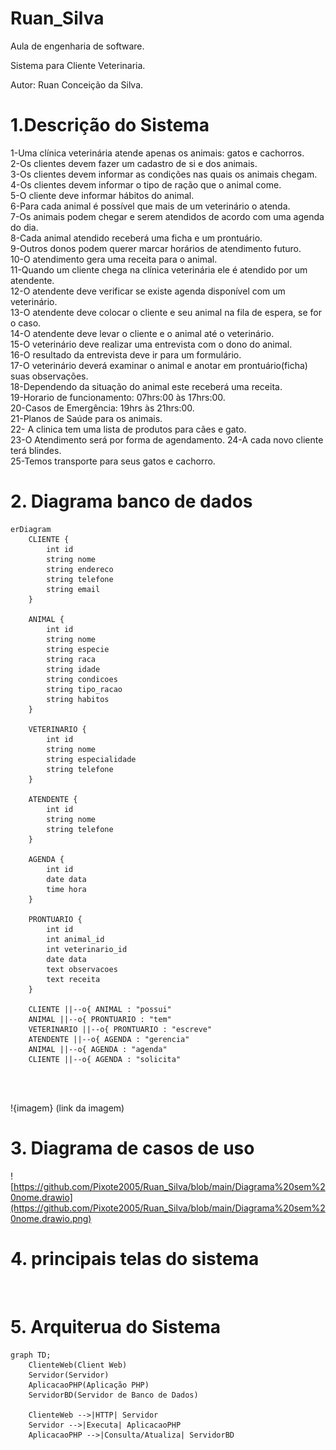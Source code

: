 # Ruan_Silva
Aula de engenharia de software.  

Sistema para Cliente Veterinaria.

Autor: Ruan Conceição da Silva.   


# 1.Descrição do Sistema
1-Uma clínica veterinária atende apenas os animais: gatos e cachorros.  
2-Os clientes devem fazer um cadastro de si e dos animais.     
3-Os clientes devem informar as condições nas quais os animais chegam.   
4-Os clientes devem informar o tipo de ração que o animal come.         
5-O cliente deve informar hábitos do animal.        
6-Para cada animal é possível que mais de um veterinário o atenda.      
7-Os animais podem chegar e serem atendidos de acordo com uma agenda do dia.        
8-Cada animal atendido receberá uma ficha e um prontuário.          
9-Outros donos podem querer marcar horários de atendimento futuro.      
10-O atendimento gera uma receita para o animal.        
11-Quando um cliente chega na clínica veterinária ele é atendido por um atendente.          
12-O atendente deve verificar se existe agenda disponível com um veterinário.           
13-O atendente deve colocar o cliente e seu animal na fila de espera, se for o caso.          
14-O atendente deve levar o cliente e o animal até o veterinário.           
15-O veterinário deve realizar uma entrevista com o dono do animal.               
16-O resultado da entrevista deve ir para um formulário.            
17-O veterinário deverá examinar o animal e anotar em prontuário(ficha) suas observações.              
18-Dependendo da situação do animal este receberá uma receita.          
19-Horario de funcionamento: 07hrs:00 às 17hrs:00.                  
20-Casos de Emergência: 19hrs às 21hrs:00.  
21-Planos de Saúde para os animais.     
22- A clinica tem uma lista de produtos para cães e gato.   
23-O Atendimento será por forma de agendamento. 
24-A cada novo cliente terá blindes.    
25-Temos transporte para seus gatos e cachorro. 


# 2. Diagrama banco de dados

```mermaid
erDiagram
    CLIENTE {
        int id
        string nome
        string endereco
        string telefone
        string email
    }

    ANIMAL {
        int id
        string nome
        string especie
        string raca
        string idade
        string condicoes
        string tipo_racao
        string habitos
    }

    VETERINARIO {
        int id
        string nome
        string especialidade
        string telefone
    }

    ATENDENTE {
        int id
        string nome
        string telefone
    }

    AGENDA {
        int id
        date data
        time hora
    }

    PRONTUARIO {
        int id
        int animal_id
        int veterinario_id
        date data
        text observacoes
        text receita
    }

    CLIENTE ||--o{ ANIMAL : "possui"
    ANIMAL ||--o{ PRONTUARIO : "tem"
    VETERINARIO ||--o{ PRONTUARIO : "escreve"
    ATENDENTE ||--o{ AGENDA : "gerencia"
    ANIMAL ||--o{ AGENDA : "agenda"
    CLIENTE ||--o{ AGENDA : "solicita"




```

!{imagem} (link da imagem)

# 3. Diagrama de casos de uso

![https://github.com/Pixote2005/Ruan_Silva/blob/main/Diagrama%20sem%20nome.drawio](https://github.com/Pixote2005/Ruan_Silva/blob/main/Diagrama%20sem%20nome.drawio.png)

# 4. principais telas do sistema

![]()


# 5. Arquiterua do Sistema

```mermaid
graph TD;
    ClienteWeb(Client Web)
    Servidor(Servidor)
    AplicacaoPHP(Aplicação PHP)
    ServidorBD(Servidor de Banco de Dados)

    ClienteWeb -->|HTTP| Servidor
    Servidor -->|Executa| AplicacaoPHP
    AplicacaoPHP -->|Consulta/Atualiza| ServidorBD
```
